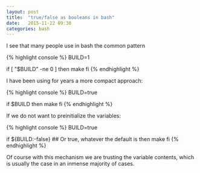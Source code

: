 ```yaml
---
layout: post
title:  "true/false as booleans in bash"
date:   2015-11-22 09:30
categories: bash
---
```


I see that many people use in bash the common pattern 

{% highlight console %}
BUILD=1

if [ "$BUILD" -ne 0 ]
then 
	make
fi
{% endhighlight %}

I have been using for years a more compact approach:

{% highlight console %}
BUILD=true

if $BUILD
then 
	make
fi
{% endhighlight %}

If we do not want to preinitialize the variables: 

{% highlight console %}
BUILD=true

if ${BUILD:-false}   ## Or true, whatever the default is
then 
	make
fi
{% endhighlight %}

Of course with this mechanism we are trusting the variable contents, which is usually the case in an inmense majority of cases.
